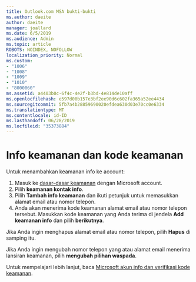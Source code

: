```yaml
---
title: Outlook.com MSA bukti-bukti
ms.author: daeite
author: daeite
manager: joallard
ms.date: 6/5/2019
ms.audience: Admin
ms.topic: article
ROBOTS: NOINDEX, NOFOLLOW
localization_priority: Normal
ms.custom:
- "1006"
- "1008"
- "1009"
- "1010"
- "8000060"
ms.assetid: a4403b0c-6f4c-4e2f-b3bd-4e814de10aff
ms.openlocfilehash: e597d00b157e3bf2ee90d6c602fa365a52ee4434
ms.sourcegitcommit: 5fb7a4b28859690020efdea630d03e70cc0e6334
ms.translationtype: MT
ms.contentlocale: id-ID
ms.lasthandoff: 06/28/2019
ms.locfileid: "35373884"
---
```

# <a name="security-info-and-security-codes"></a>Info keamanan dan kode keamanan

Untuk menambahkan keamanan info ke account:

1. Masuk ke [dasar-dasar keamanan](https://account.microsoft.com/security) dengan Microsoft account.
1. Pilih **keamanan kontak info**.
1. Pilih **Tambah info keamanan** dan ikuti petunjuk untuk memasukkan alamat email atau nomor telepon.
1. Anda akan menerima kode keamanan alamat email atau nomor telepon tersebut. Masukkan kode keamanan yang Anda terima di jendela **Add keamanan info** dan pilih **berikutnya**.

Jika Anda ingin menghapus alamat email atau nomor telepon, pilih **Hapus** di samping itu.

Jika Anda ingin mengubah nomor telepon yang atau alamat email menerima lansiran keamanan, pilih **mengubah pilihan waspada**.

Untuk mempelajari lebih lanjut, baca [Microsoft akun info dan verifikasi kode keamanan](https://support.microsoft.com/help/12428/).